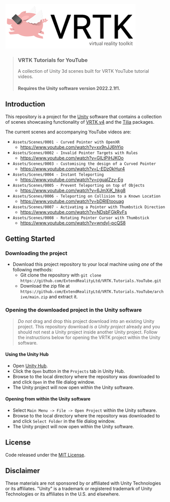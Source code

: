 [![VRTK logo][VRTK-Image]](#)

> ### VRTK Tutorials for YouTube
> A collection of Unity 3d scenes built for VRTK YouTube tutorial videos.
> #### Requires the Unity software version 2022.2.1f1.

## Introduction

This repository is a project for the [Unity] software that contains a collection of scenes showcasing functionality of [VRTK v4] and the [Tilia] packages.

The current scenes and accompanying YouTube videos are:

* `Assets/Scenes/0001 - Curved Pointer with OpenXR`
  * https://www.youtube.com/watch?v=xx9nJJ6hYio
* `Assets/Scenes/0002 - Invalid Pointer Targets with Rules`
  * https://www.youtube.com/watch?v=GILtPiHJKOo
* `Assets/Scenes/0003 - Customising the design of a Curved Pointer`
  * https://www.youtube.com/watch?v=L-EDz0kHur4
* `Assets/Scenes/0004 - Instant Teleporting`
  * https://www.youtube.com/watch?v=cguaIZzv-Eg
* `Assets/Scenes/0005 - Prevent Teleporting on top of Objects`
  * https://www.youtube.com/watch?v=6JmXiK_hkg8
* `Assets/Scenes/0006 - Teleporting on Collision to a Known Location`
  * https://www.youtube.com/watch?v=bDRIEtoouag
* `Assets/Scenes/0007 - Activating a Pointer with Thumbstick Direction`
  * https://www.youtube.com/watch?v=NDsbFGkRvFs
* `Assets/Scenes/0008 - Rotating Pointer Cursor with Thumbstick`
  * https://www.youtube.com/watch?v=wndyI-pcQS8

## Getting Started

### Downloading the project

* Download this project repository to your local machine using *one* of the following methods:
  * Git clone the repository with `git clone https://github.com/ExtendRealityLtd/VRTK.Tutorials.YouTube.git`
  * Download the zip file at `https://github.com/ExtendRealityLtd/VRTK.Tutorials.YouTube/archive/main.zip` and extract it.

### Opening the downloaded project in the Unity software

> *Do not* drag and drop this project download into an existing Unity project. This repository download *is a Unity project* already and you should not nest a Unity project inside another Unity project. Follow the instructions below for opening the VRTK project within the Unity software.

#### Using the Unity Hub

* Open [Unity Hub].
* Click the `Open` button in the `Projects` tab in Unity Hub.
* Browse to the local directory where the repository was downloaded to and click `Open` in the file dialog window.
* The Unity project will now open within the Unity software.

#### Opening from within the Unity software

* Select `Main Menu -> File -> Open Project` within the Unity software.
* Browse to the local directory where the repository was downloaded to and click `Select Folder` in the file dialog window.
* The Unity project will now open within the Unity software.

## License

Code released under the [MIT License][License].

## Disclaimer

These materials are not sponsored by or affiliated with Unity Technologies or its affiliates. "Unity" is a trademark or registered trademark of Unity Technologies or its affiliates in the U.S. and elsewhere.

[VRTK-Image]: https://raw.githubusercontent.com/ExtendRealityLtd/related-media/main/github/readme/vrtk.png
[Unity]: https://unity3d.com/
[VRTK v4]: https://www.vrtk.io
[Tilia]: https://www.vrtk.io/tilia.html
[Unity Hub]: https://docs.unity3d.com/Manual/GettingStartedUnityHub.html
[License]: LICENSE.md
